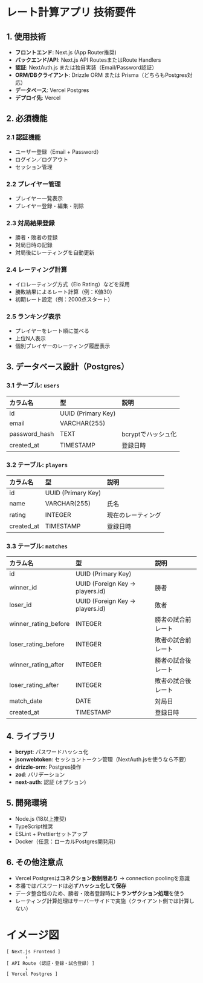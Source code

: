 # レート計算アプリ 技術要件

## 1. 使用技術
- **フロントエンド**: Next.js (App Router推奨)
- **バックエンド/API**: Next.js API RoutesまたはRoute Handlers
- **認証**: NextAuth.js または独自実装（Email/Password認証）
- **ORM/DBクライアント**: Drizzle ORM または Prisma（どちらもPostgres対応）
- **データベース**: Vercel Postgres
- **デプロイ先**: Vercel

## 2. 必須機能
### 2.1 認証機能
- ユーザー登録（Email + Password）
- ログイン／ログアウト
- セッション管理

### 2.2 プレイヤー管理
- プレイヤー一覧表示
- プレイヤー登録・編集・削除

### 2.3 対局結果登録
- 勝者・敗者の登録
- 対局日時の記録
- 対局後にレーティングを自動更新

### 2.4 レーティング計算
- イロレーティング方式（Elo Rating）などを採用
- 勝敗結果によるレート計算（例：K値30）
- 初期レート設定（例：2000点スタート）

### 2.5 ランキング表示
- プレイヤーをレート順に並べる
- 上位N人表示
- 個別プレイヤーのレーティング履歴表示

## 3. データベース設計（Postgres）

### 3.1 テーブル: `users`
| カラム名 | 型 | 説明 |
|:---------|:---|:-----|
| id | UUID (Primary Key) | |
| email | VARCHAR(255) | |
| password_hash | TEXT | bcryptでハッシュ化 |
| created_at | TIMESTAMP | 登録日時 |

### 3.2 テーブル: `players`
| カラム名 | 型 | 説明 |
|:---------|:---|:-----|
| id | UUID (Primary Key) | |
| name | VARCHAR(255) | 氏名 |
| rating | INTEGER | 現在のレーティング |
| created_at | TIMESTAMP | 登録日時 |

### 3.3 テーブル: `matches`
| カラム名 | 型 | 説明 |
|:---------|:---|:-----|
| id | UUID (Primary Key) | |
| winner_id | UUID (Foreign Key → players.id) | 勝者 |
| loser_id | UUID (Foreign Key → players.id) | 敗者 |
| winner_rating_before | INTEGER | 勝者の試合前レート |
| loser_rating_before | INTEGER | 敗者の試合前レート |
| winner_rating_after | INTEGER | 勝者の試合後レート |
| loser_rating_after | INTEGER | 敗者の試合後レート |
| match_date | DATE | 対局日 |
| created_at | TIMESTAMP | 登録日時 |

## 4. ライブラリ
- **bcrypt**: パスワードハッシュ化
- **jsonwebtoken**: セッショントークン管理（NextAuth.jsを使うなら不要）
- **drizzle-orm**: Postgres操作
- **zod**: バリデーション
- **next-auth**: 認証 (オプション)

## 5. 開発環境
- Node.js (18以上推奨)
- TypeScript推奨
- ESLint + Prettierセットアップ
- Docker（任意：ローカルPostgres開発用）

## 6. その他注意点
- Vercel Postgresは**コネクション数制限あり** → connection poolingを意識
- 本番ではパスワードは必ず**ハッシュ化して保存**
- データ整合性のため、勝者・敗者登録時に**トランザクション処理**を使う
- レーティング計算処理はサーバーサイドで実施（クライアント側では計算しない）

# イメージ図

```plaintext
[ Next.js Frontend ]
       ↓
[ API Route (認証・登録・試合登録) ]
       ↓
[ Vercel Postgres ]

